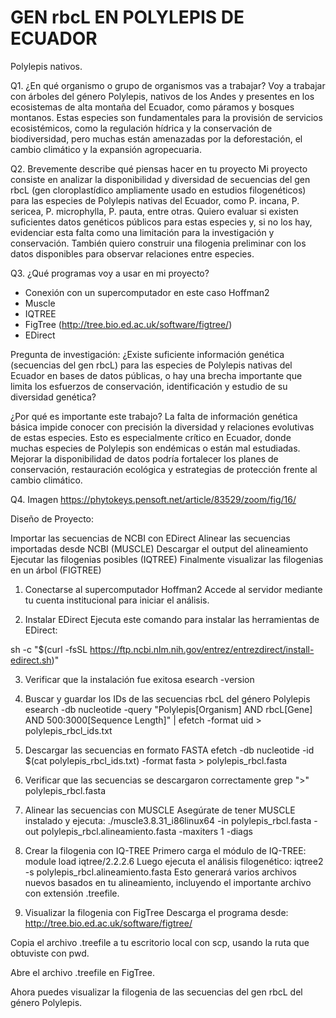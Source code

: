 # GEN rbcL EN POLYLEPIS DE ECUADOR
Polylepis nativos.

Q1. ¿En qué organismo o grupo de organismos vas a trabajar?
Voy a trabajar con árboles del género Polylepis, nativos de los Andes y presentes en los ecosistemas de alta montaña del Ecuador, como páramos y bosques montanos. Estas especies son fundamentales para la provisión de servicios ecosistémicos, como la regulación hídrica y la conservación de biodiversidad, pero muchas están amenazadas por la deforestación, el cambio climático y la expansión agropecuaria.

Q2. Brevemente describe qué piensas hacer en tu proyecto
Mi proyecto consiste en analizar la disponibilidad y diversidad de secuencias del gen rbcL (gen cloroplastídico ampliamente usado en estudios filogenéticos) para las especies de Polylepis nativas del Ecuador, como P. incana, P. sericea, P. microphylla, P. pauta, entre otras.
Quiero evaluar si existen suficientes datos genéticos públicos para estas especies y, si no los hay, evidenciar esta falta como una limitación para la investigación y conservación. También quiero construir una filogenia preliminar con los datos disponibles para observar relaciones entre especies.

Q3. ¿Qué programas voy a usar en mi proyecto?

- Conexión con un supercomputador en este caso Hoffman2
- Muscle
- IQTREE
- FigTree (http://tree.bio.ed.ac.uk/software/figtree/)
- EDirect

Pregunta de investigación:
¿Existe suficiente información genética (secuencias del gen rbcL) para las especies de Polylepis nativas del Ecuador en bases de datos públicas, o hay una brecha importante que limita los esfuerzos de conservación, identificación y estudio de su diversidad genética?

¿Por qué es importante este trabajo?
La falta de información genética básica impide conocer con precisión la diversidad y relaciones evolutivas de estas especies. Esto es especialmente crítico en Ecuador, donde muchas especies de Polylepis son endémicas o están mal estudiadas. Mejorar la disponibilidad de datos podría fortalecer los planes de conservación, restauración ecológica y estrategias de protección frente al cambio climático.

Q4. Imagen https://phytokeys.pensoft.net/article/83529/zoom/fig/16/

Diseño de Proyecto:

Importar las secuencias de NCBI con EDirect
Alinear las secuencias importadas desde NCBI (MUSCLE)
Descargar el output del alineamiento
Ejecutar las filogenias posibles (IQTREE)
Finalmente visualizar las filogenias en un árbol (FIGTREE)

1. Conectarse al supercomputador Hoffman2
Accede al servidor mediante tu cuenta institucional para iniciar el análisis.

2. Instalar EDirect
Ejecuta este comando para instalar las herramientas de EDirect:

sh -c "$(curl -fsSL https://ftp.ncbi.nlm.nih.gov/entrez/entrezdirect/install-edirect.sh)"

3. Verificar que la instalación fue exitosa
esearch -version

5. Buscar y guardar los IDs de las secuencias rbcL del género Polylepis
esearch -db nucleotide -query "Polylepis[Organism] AND rbcL[Gene] AND 500:3000[Sequence Length]" |
efetch -format uid > polylepis_rbcl_ids.txt

7. Descargar las secuencias en formato FASTA
efetch -db nucleotide -id $(cat polylepis_rbcl_ids.txt) -format fasta > polylepis_rbcl.fasta

9. Verificar que las secuencias se descargaron correctamente
grep ">" polylepis_rbcl.fasta

11. Alinear las secuencias con MUSCLE
Asegúrate de tener MUSCLE instalado y ejecuta:
./muscle3.8.31_i86linux64 -in polylepis_rbcl.fasta -out polylepis_rbcl.alineamiento.fasta -maxiters 1 -diags

13. Crear la filogenia con IQ-TREE
Primero carga el módulo de IQ-TREE:
module load iqtree/2.2.2.6
Luego ejecuta el análisis filogenético:
iqtree2 -s polylepis_rbcl.alineamiento.fasta
Esto generará varios archivos nuevos basados en tu alineamiento, incluyendo el importante archivo con extensión .treefile.

14. Visualizar la filogenia con FigTree
Descarga el programa desde: http://tree.bio.ed.ac.uk/software/figtree/

Copia el archivo .treefile a tu escritorio local con scp, usando la ruta que obtuviste con pwd.

Abre el archivo .treefile en FigTree.

Ahora puedes visualizar la filogenia de las secuencias del gen rbcL del género Polylepis.
